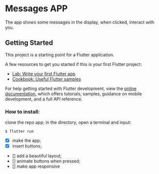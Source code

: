 # Messages APP

The app shows some messages in the display, when clicked, interact with you.

## Getting Started

This project is a starting point for a Flutter application.

A few resources to get you started if this is your first Flutter project:

- [Lab: Write your first Flutter app](https://docs.flutter.dev/get-started/codelab)
- [Cookbook: Useful Flutter samples](https://docs.flutter.dev/cookbook)

For help getting started with Flutter development, view the
[online documentation](https://docs.flutter.dev/), which offers tutorials,
samples, guidance on mobile development, and a full API reference.


### How to install: 

 clone the repo app;
in the directory, open a terminal and input:

  ```console
  $ flutter run
  ```
- [X]  make the app;
- [x] insert buttons;
- [] add a beautiful layout;
- [] animate buttons when pressed; 
- [] make app responsive
